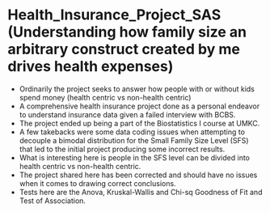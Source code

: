 # Health_Insurance_Project_SAS (Understanding how family size an arbitrary construct created by me drives health expenses)
- Ordinarily the project seeks to answer how people with or without kids spend money (health centric vs non-health centric)
- A comprehensive health insurance project done as a personal endeavor to understand insurance data given a failed interview with BCBS. 
- The project ended up being a part of the Biostatistics I course at UMKC.
- A few takebacks were some data coding issues when attempting to decouple a bimodal distribution for the Small Family Size Level (SFS) that led to the initial project producing some incorrect results.
- What is interesting here is people in the SFS level can be divided into health centric vs non-health centric.
- The project shared here has been corrected and should have no issues when it comes to drawing correct conclusions.
- Tests here are the Anova, Kruskal-Wallis and Chi-sq Goodness of Fit and Test of Association.
